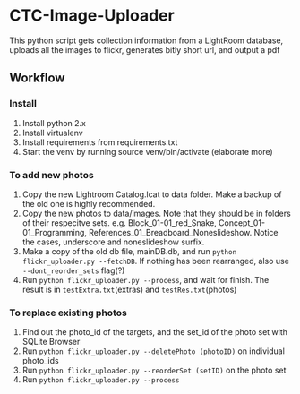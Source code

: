 # CTC-Image-Uploader
This python script gets collection information from a LightRoom database, uploads all the images to flickr, generates bitly short url, and output a pdf 

## Workflow
### Install
1. Install python 2.x
2. Install virtualenv
3. Install requirements from requirements.txt
4. Start the venv by running source venv/bin/activate
(elaborate more)

### To add new photos
1. Copy the new Lightroom Catalog.lcat to data folder. Make a backup of the old one is highly recommended.
2. Copy the new photos to data/images. Note that they should be in folders of their respecitve sets. e.g. Block_01-01_red_Snake, Concept_01-01_Programming, References_01_Breadboard_Noneslideshow. Notice the cases, underscore and noneslideshow surfix.
3. Make a copy of the old db file, mainDB.db, and run `python flickr_uploader.py --fetchDB`. If nothing has been rearranged, also use `--dont_reorder_sets` flag(?)
3. Run `python flickr_uploader.py --process`, and wait for finish. The result is in `testExtra.txt`(extras) and `testRes.txt`(photos)

### To replace existing photos
1. Find out the photo_id of the targets, and the set_id of the photo set with SQLite Browser
2. Run `python flickr_uploader.py --deletePhoto (photoID)` on individual photo_ids
3. Run `python flickr_uploader.py --reorderSet (setID)` on the photo set
4. Run `python flickr_uploader.py --process` 
